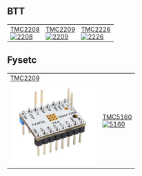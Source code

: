 ## BTT
<table>
<tr>
<td><a href="https://github.com/bigtreetech/BIGTREETECH-TMC2208-V3.0">TMC2208</br><img src="https://biqu.equipment/cdn/shop/products/1_fad5a723-ff8f-4f15-878a-d22361bae22b_650x.jpg?v=1700734928" alt="2208" style="width:200px;"/></a></br></td>
<td><a href="https://github.com/bigtreetech/BIGTREETECH-TMC2209-V1.2">TMC2209</br><img src="https://biqu.equipment/cdn/shop/products/1_559a8099-e380-4d84-8920-7649c1ddf37b_650x.jpg?v=1700265171" alt="2209" style="width:200px;"/></a></br></td>
<td><a href="https://wiki.fysetc.com/TMC2226/">TMC2226</br><img src="https://biqu.equipment/cdn/shop/products/1_be7445a8-aa49-4eee-80ad-4944d15f650b_650x.jpg?v=1670830917" alt="2226" style="width:200px;"/></a></br></td>
</tr>
</table> 

## Fysetc
<table>
<tr>
<td><a href="https://github.com/FYSETC/FYSETC-TMC2209">TMC2209</br><img src="https://github.com/FYSETC/FYSETC-TMC2209/raw/main/images/2209v3.0.png" alt="2209" style="width:200px;"/></a></br></td>
<td><a href="https://github.com/FYSETC/BIG5160">TMC5160</br><img src="https://www.fysetc.com/cdn/shop/products/FYSETC-TMC5160-HV-Stepper-Step-Stick-SPI-Silent-Motor-Driver-High-Power-Maximum-voltage-60V-Upgraded_1f026495-b119-40bf-aafb-7e558f88d440.jpg?v=1653353454" alt="5160" style="width:200px;"/></a></br></td>
</tr>
</table> 
